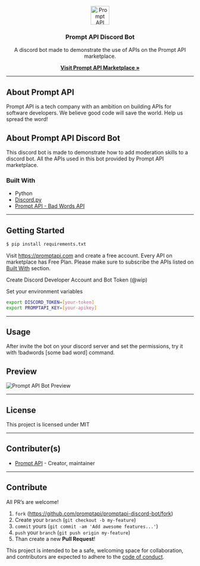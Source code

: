 <p align="center">
<img src="https://cache.promptapi.com/assets/logo/logo.png" alt="Prompt API Logo" height="50">  
<h3 align="center">Prompt API Discord Bot</h3>
<p align="center">A discord bot made to demonstrate the use of APIs on the Prompt API marketplace.</p>
<p align="center"><a href="https://promptapi.com/"><strong>Visit Prompt API Marketplace »</strong></a></p>
</p>

---

## About Prompt API

Prompt API is a tech company with an ambition on building APIs for software
developers. We believe good code will save the world. Help us spread the word!

## About Prompt API Discord Bot

This discord bot is made to demonstrate how to add moderation skills to a
discord bot. All the APIs used in this bot provided by Prompt API marketplace.

### Built With

* Python
* [Discord.py](https://discordpy.readthedocs.io/en/latest/)
* [Prompt API - Bad Words API](https://promptapi.com/marketplace/description/bad_words-api)

---

## Getting Started

```bash
$ pip install requirements.txt 
```

Visit https://promptapi.com and create a free account. Every API on
marketplace has Free Plan. Please make sure to subscribe the APIs listed on
[Built With](#built-with) section.

Create Discord Developer Account and Bot Token (@wip)

Set your environment variables

```bash
export DISCORD_TOKEN=[your-token]
export PROMPTAPI_KEY=[your-apikey]
```

---

## Usage

After invite the bot on your discord server and set the permissions, try it
with !badwords [some bad word] command.

## Preview

<img src="https://i.imgur.com/xf0bFia.png" alt="Prompt API Bot Preview">

---

## License

This project is licensed under MIT

---

## Contributer(s)

* [Prompt API](https://github.com/promptapi) - Creator, maintainer

---

## Contribute

All PR’s are welcome!

1. `fork` (https://github.com/promptapi/promptapi-discord-bot/fork)
1. Create your `branch` (`git checkout -b my-feature`)
1. `commit` yours (`git commit -am 'Add awesome features...'`)
1. `push` your `branch` (`git push origin my-feature`)
1. Than create a new **Pull Request**!

This project is intended to be a safe,
welcoming space for collaboration, and contributors are expected to adhere to
the [code of conduct][coc].

[coc]:              https://github.com/promptapi/promptapi-discord-bot/blob/master/CODE_OF_CONDUCT.md